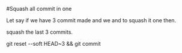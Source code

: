 #Squash all commit in one

Let say if we have 3 commit made and we and to squash it one then.

squash the last 3 commits.

git reset --soft HEAD~3 &&
git commit
